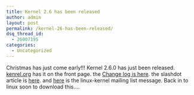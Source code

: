 ```yaml
---
title: Kernel 2.6 has been released
author: admin
layout: post
permalink: /kernel-26-has-been-released/
dsq_thread_id:
  - 26007195
categories:
  - Uncategorized
---
```

Christmas has just come early!!! Kernel 2.6.0 has just been released. [kenrel.org][1] has it on the front page. the [Change log is here][2]. the slashdot article is [here][3]. and [here][4] is the linux-kernel mailing list message. Back in to linux soon to download this&#8230;.

 [1]: http://www.kernel.org
 [2]: http://kernel.org/pub/linux/kernel/v2.6/ChangeLog-2.6.0
 [3]: http://slashdot.org/articles/03/12/18/0418205.shtml?tid=106&tid=185&tid=190
 [4]: http://marc.theaimsgroup.com/?l=linux-kernel&m=107172114329154&w=2